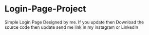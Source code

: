 # Login-Page-Project
Simple Login Page Designed by me. If you update then Download the source code then update send me link in my instagram or LinkedIn
